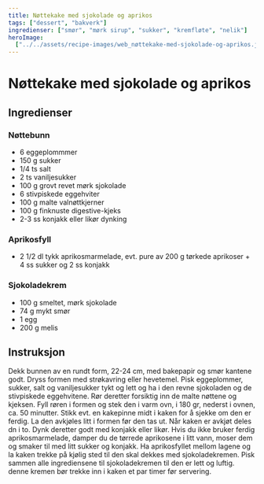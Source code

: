 ```yaml
---
title: Nøttekake med sjokolade og aprikos
tags: ["dessert", "bakverk"]
ingredienser: ["smør", "mørk sirup", "sukker", "kremfløte", "nelik"]
heroImage:
  ["../../assets/recipe-images/web_nøttekake-med-sjokolade-og-aprikos.jpg"]
---
```


# Nøttekake med sjokolade og aprikos

## Ingredienser

### Nøttebunn

- 6 eggeplommmer
- 150 g sukker
- 1/4 ts salt
- 2 ts vaniljesukker
- 100 g grovt revet mørk sjokolade
- 6 stivpiskede eggehviter
- 100 g malte valnøttkjerner
- 100 g finknuste digestive-kjeks
- 2-3 ss konjakk eller likør dynking

### Aprikosfyll

- 2 1/2 dl tykk aprikosmarmelade, evt. pure av 200 g tørkede aprikoser + 4 ss sukker og 2 ss konjakk

### Sjokoladekrem

- 100 g smeltet, mørk sjokolade
- 74 g mykt smør
- 1 egg
- 200 g melis

## Instruksjon

Dekk bunnen av en rundt form, 22-24 cm, med bakepapir og smør kantene godt. Dryss formen med strøkavring eller hevetemel. Pisk eggeplommer, sukker, salt og vaniljesukker tykt og lett og ha i den revne sjokoladen og de stivpiskede eggehvitene. Rør deretter forsiktig inn de malte nøttene og kjeksen. Fyll røren i formen og stek den i varm ovn, i 180 gr, nederst i ovnen, ca. 50 minutter. Stikk evt. en kakepinne midt i kaken for å sjekke om den er ferdig. La den avkjøles litt i formen før den tas ut. Når kaken er avkjøt deles dn i to. Dynk deretter godt med konjakk eller likør. Hvis du ikke bruker ferdig aprikosmarmelade, damper du de tørrede aprikosene i litt vann, moser dem og smaker til med litt sukker og konjakk. Ha aprikosfyllet mellom lagene og la kaken trekke på kjølig sted til den skal dekkes med sjokoladekremen. Pisk sammen alle ingrediensene til sjokoladekremen til den er lett og luftig. denne kremen bør trekke inn i kaken et par timer før servering.
